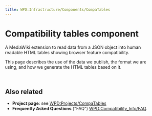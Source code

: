 ```yaml
---
title: WPD:Infrastructure/Components/CompaTables
---
```

<h1><span class="mw-headline" id="Compatibility_tables_component">Compatibility tables component</span></h1>
<p>A MediaWiki extension to read data from a JSON object into human readable HTML tables showing browser feature compatibility.
</p><p>This page describes the use of the data we publish, the format we are using, and how we generate the HTML tables based on it.
</p><p><br />
</p>
<h2><span class="mw-headline" id="Also_related">Also related</span></h2>
<ul><li> <b>Project page</b>:  see <a href="/wiki/WPD:Projects/CompaTables" title="WPD:Projects/CompaTables">WPD:Projects/CompaTables</a></li>
<li> <b>Frequently Asked Questions</b> ("FAQ") <a href="/wiki/WPD:Compatibility_Info/FAQ" title="WPD:Compatibility Info/FAQ">WPD:Compatibility_Info/FAQ</a>.</li></ul>

<!-- 
NewPP limit report
CPU time usage: 0.005 seconds
Real time usage: 0.006 seconds
Preprocessor visited node count: 6/1000000
Preprocessor generated node count: 12/1000000
Post‐expand include size: 0/2097152 bytes
Template argument size: 0/2097152 bytes
Highest expansion depth: 2/40
Expensive parser function count: 0/100
-->

<!-- 
Transclusion expansion time report (%,ms,calls,template)
100.00%    0.000      1 - -total
-->

<!-- Saved in parser cache with key wpwiki:pcache:idhash:7953-0!*!0!!*!*!*!esi=1 and timestamp 20150730203925 and revision id 70679
 -->
